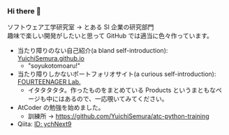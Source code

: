 ### Hi there 👋

ソフトウェア工学研究室 → とある SI 企業の研究部門  
趣味で楽しい開発がしたいと思って GitHub では適当に色々作っています。  

- 当たり障りのない自己紹介(a bland self-introduction):  [YuichiSemura.github.io](https://yuichisemura.github.io/)
  - "soyukotomoaru!"
- 当たり障りしかないポートフォリオサイト(a curious self-introduction): [FOURTEENAGER Lab.](https://yuichisemura.github.io/fourteenagerlab/index.html)
  - イタタタタタ。作ったものをまとめている Products というまともなページも中にはあるので、一応覗いてみてください。
- AtCoder の勉強を始めました。
  - 訓練所 → https://github.com/YuichiSemura/atc-python-training
- Qiita: [ID: ychNext9](https://qiita.com/ychNext9)

<!--
**YuichiSemura/YuichiSemura** is a ✨ _special_ ✨ repository because its `README.md` (this file) appears on your GitHub profile.

Here are some ideas to get you started:

- 🔭 I’m currently working on ...
- 🌱 I’m currently learning ...
- 👯 I’m looking to collaborate on ...
- 🤔 I’m looking for help with ...
- 💬 Ask me about ...
- 📫 How to reach me: ...
- 😄 Pronouns: ...
- ⚡ Fun fact: ...
-->
